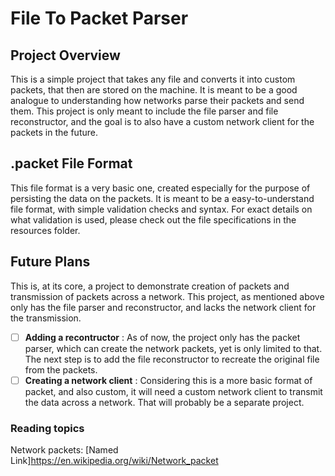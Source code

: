 # File To Packet Parser #
## Project Overview ##
This is a simple project that takes any file and converts it into custom packets, that then are stored on the machine.
It is meant to be a good analogue to understanding how networks parse their packets and send them. This project is only
meant to include the file parser and file reconstructor, and the goal is to also have a custom network client for the
packets in the future.

## .packet File Format ##
This file format is a very basic one, created especially for the purpose of persisting the data on the packets. It is
 meant to be a easy-to-understand file format, with simple validation checks and syntax. For exact details on what
 validation is used, please check out the file specifications in the resources folder.

## Future Plans ##
This is, at its core, a project to demonstrate creation of packets and transmission of packets across a network. This
project, as mentioned above only has the file parser and reconstructor, and lacks the network client for the
transmission.

- [ ] __Adding a recontructor__ : As of now, the project only has the packet parser, which can create the network
                                  packets, yet is only limited to that. The next step is to add the file reconstructor
                                  to recreate the original file from the packets.
- [ ] __Creating a network client__ : Considering this is a more basic format of packet, and also custom, it will need
                                      a custom network client to transmit the data across a network. That will probably
                                      be a separate project.

### Reading topics ###
Network packets: [Named Link]https://en.wikipedia.org/wiki/Network_packet
